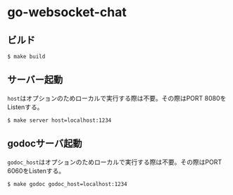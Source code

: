 # go-websocket-chat

## ビルド

```
$ make build
```

## サーバー起動
`host`はオプションのためローカルで実行する際は不要。その際はPORT 8080をListenする。

```
$ make server host=localhost:1234
```

## godocサーバ起動
`godoc_host`はオプションのためローカルで実行する際は不要。その際はPORT 6060をListenする。

```
$ make godoc godoc_host=localhost:1234
```
